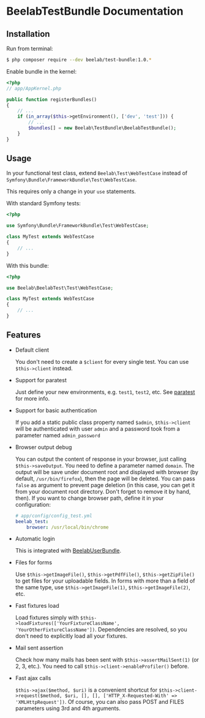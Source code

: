 BeelabTestBundle Documentation
==============================

## Installation

Run from terminal:

```bash
$ php composer require --dev beelab/test-bundle:1.0.*
```

Enable bundle in the kernel:

```php
<?php
// app/AppKernel.php

public function registerBundles()
{
    // ...
    if (in_array($this->getEnvironment(), ['dev', 'test'])) {
        // ...
        $bundles[] = new Beelab\TestBundle\BeelabTestBundle();
    }
}
```

## Usage

In your functional test class, extend ``Beelab\Test\WebTestCase`` instead of ``Symfony\Bundle\FrameworkBundle\Test\WebTestCase``.

This requires only a change in your ``use`` statements.

With standard Symfony tests:
```php
<?php

use Symfony\Bundle\FrameworkBundle\Test\WebTestCase;

class MyTest extends WebTestCase
{
    // ...
}
```

With this bundle:
```php
<?php

use Beelab\BeelabTest\Test\WebTestCase;

class MyTest extends WebTestCase
{
    // ...
}
```

## Features

* Default client

  You don't need to create a ``$client`` for every single test. You can use ``$this->client`` instead.

* Support for paratest

  Just define your new environments, e.g. ``test1``, ``test2``, etc. See [paratest](https://github.com/brianium/paratest)
  for more info.

* Support for basic authentication

  If you add a static public class property named ``$admin``, ``$this->client`` will be authenticated with user ``admin``
  and a password took from a parameter named ``admin_password``

* Browser output debug

  You can output the content of response in your browser, just calling ``$this->saveOutput``. You need to define a
  parameter named ``domain``. The output will be save under document root and displayed with browser (by default,
  ``/usr/bin/firefox``), then the page will be deleted. You can pass ``false`` as argument to prevent page deletion (in
  this case, you can get it from your document root directory. Don't forget to remove it by hand, then). If you want
  to change browser path, define it in your configuration:
  ```yaml
  # app/config/config_test.yml
  beelab_test:
      browser: /usr/local/bin/chrome
  ```

* Automatic login

  This is integrated with [BeelabUserBundle](https://github.com/Bee-Lab/BeelabUserBundle).

* Files for forms

  Use ``$this->getImageFile()``, ``$this->getPdfFile()``, ``$this->getZipFile()`` to get files for your uploadable fields.
  In forms with more than a field of the same type, use ``$this->getImageFile(1)``, ``$this->getImageFile(2)``, etc.

* Fast fixtures load

  Load fixtures simply with ``$this->loadFixtures(['YourFixtureClassName', 'YourOtherFixtureClassName'])``. Dependencies
  are resolved, so you don't need to explicitly load all your fixtures.

* Mail sent assertion

  Check how many mails has been sent with ``$this->assertMailSent(1)`` (or 2, 3, etc.). You need to call
  ``$this->client->enableProfiler()`` before.

* Fast ajax calls

  ``$this->ajax($method, $uri)`` is a convenient shortcut for
  ``$this->client->request($method, $uri, [], [], ['HTTP_X-Requested-With' => 'XMLHttpRequest'])``. Of course, you
  can also pass POST and FILES parameters using 3rd and 4th arguments.
